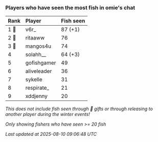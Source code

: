 ### Players who have seen the most fish in omie's chat

| Rank  | Player      | Fish seen |
|:------|:------------|:----------|
| 1 🥇  | v6r_        | 87 (+1)   |
| 2 🥈  | ritaaww     | 76        |
| 3 🥉  | mangos4u    | 74        |
| 4     | solahh__    | 64 (+3)   |
| 5     | gofishgamer | 49        |
| 6     | aliveleader | 36        |
| 7     | sykelle     | 31        |
| 8     | respirate_  | 21        |
| 9     | xddjenny    | 20        |

_This does not include fish seen through 🎁 gifts or through releasing to another player during the winter events!_

_Only showing fishers who have seen >= 20 fish_

_Last updated at 2025-08-10 09:06:48 UTC_